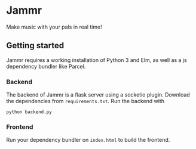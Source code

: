 # Jammr

Make music with your pals in real time!

## Getting started

Jammr requires a working installation of Python 3 and Elm, as well as a
js dependency bundler like Parcel.

### Backend

The backend of Jammr is a flask server using a socketio plugin. Download the
dependencies from `requirements.txt`. Run the backend with

```
python backend.py
```

### Frontend

Run your dependency bundler on `index.html` to build the frontend.
